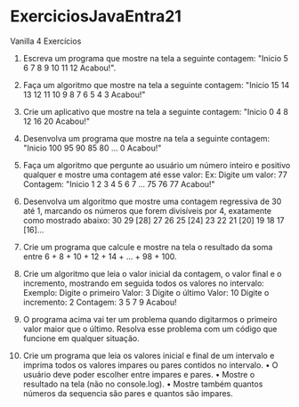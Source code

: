 # ExerciciosJavaEntra21
Vanilla 4
Exercícios

1.	Escreva um programa que mostre na tela a seguinte contagem: "Inicio 5 6 7 8 9 10 11 12 Acabou!".

2.	Faça um algoritmo que mostre na tela a seguinte contagem: "Inicio 15 14 13 12 11 10 9 8 7 6 5 4 3 Acabou!"

3.	Crie um aplicativo que mostre na tela a seguinte contagem: "Inicio 0 4 8 12 16 20 Acabou!"

4.	Desenvolva um programa que mostre na tela a seguinte contagem: "Inicio 100 95 90 85 80 ... 0 Acabou!"

5.	Faça um algoritmo que pergunte ao usuário um número inteiro e positivo qualquer e mostre uma contagem até esse valor:
Ex: Digite um valor: 77
Contagem: "Inicio 1 2 3 4 5 6 7 ... 75 76 77 Acabou!"

6.	Desenvolva um algoritmo que mostre uma contagem regressiva de 30 até 1, marcando os números que forem divisíveis por 4, exatamente como mostrado abaixo:
30 29 [28] 27 26 25 [24] 23 22 21 [20] 19 18 17 [16]...
 
7.	Crie um programa que calcule e mostre na tela o resultado da soma entre 6 + 8 + 10 + 12 + 14 + ... + 98 + 100.
 
8.	Crie um algoritmo que leia o valor inicial da contagem, o valor final e o incremento, mostrando em seguida todos os valores no intervalo:
Exemplo: Digite o primeiro Valor: 3
Digite o último Valor: 10
Digite o incremento: 2
Contagem: 3 5 7 9 Acabou!

9.	O programa acima vai ter um problema quando digitarmos o primeiro valor maior que o último. Resolva esse problema com um código que funcione em qualquer situação.

10.	Crie um programa que leia os valores inicial e final de um intervalo e imprima todos os valores impares ou pares contidos no intervalo.
•	O usuário deve poder escolher entre impares e pares.
•	Mostre o resultado na tela (não no console.log).
•	Mostre também quantos números da sequencia são pares e quantos são impares.


